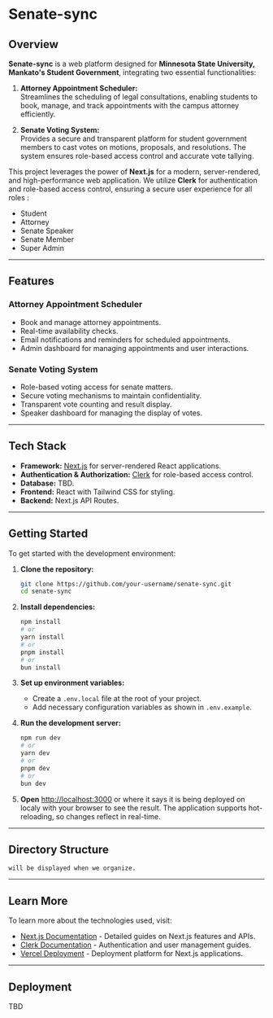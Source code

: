 
# Senate-sync

## Overview

**Senate-sync** is a web platform designed for **Minnesota State University, Mankato's Student Government**, integrating two essential functionalities:

1. **Attorney Appointment Scheduler:**  
   Streamlines the scheduling of legal consultations, enabling students to book, manage, and track appointments with the campus attorney efficiently.

2. **Senate Voting System:**  
   Provides a secure and transparent platform for student government members to cast votes on motions, proposals, and resolutions. The system ensures role-based access control and accurate vote tallying.

This project leverages the power of **Next.js** for a modern, server-rendered, and high-performance web application. We utilize **Clerk** for authentication and role-based access control, ensuring a secure user experience for all roles :
- Student
- Attorney
- Senate Speaker
- Senate Member
- Super Admin

---

## Features

### Attorney Appointment Scheduler
- Book and manage attorney appointments.
- Real-time availability checks.
- Email notifications and reminders for scheduled appointments.
- Admin dashboard for managing appointments and user interactions.

### Senate Voting System
- Role-based voting access for senate matters.
- Secure voting mechanisms to maintain confidentiality.
- Transparent vote counting and result display.
- Speaker dashboard for managing the display of votes.
---

## Tech Stack

- **Framework:** [Next.js](https://nextjs.org) for server-rendered React applications.
- **Authentication & Authorization:** [Clerk](https://clerk.dev) for role-based access control.
- **Database:** TBD.
- **Frontend:** React with Tailwind CSS for styling.
- **Backend:** Next.js API Routes.
---

## Getting Started

To get started with the development environment:

1. **Clone the repository:**
   ```bash
   git clone https://github.com/your-username/senate-sync.git
   cd senate-sync
   ```

2. **Install dependencies:**
   ```bash
   npm install
   # or
   yarn install
   # or
   pnpm install
   # or
   bun install
   ```

3. **Set up environment variables:**
   - Create a `.env.local` file at the root of your project.
   - Add necessary configuration variables as shown in `.env.example`.

4. **Run the development server:**
   ```bash
   npm run dev
   # or
   yarn dev
   # or
   pnpm dev
   # or
   bun dev
   ```

5. **Open** [http://localhost:3000](http://localhost:3000) or where it says it is being deployed on localy with your browser to see the result. The application supports hot-reloading, so changes reflect in real-time.

---

## Directory Structure

```plaintext
will be displayed when we organize.
```

---

## Learn More

To learn more about the technologies used, visit:
- [Next.js Documentation](https://nextjs.org/docs) - Detailed guides on Next.js features and APIs.
- [Clerk Documentation](https://clerk.dev/docs) - Authentication and user management guides.
- [Vercel Deployment](https://vercel.com/docs) - Deployment platform for Next.js applications.

---

## Deployment
TBD